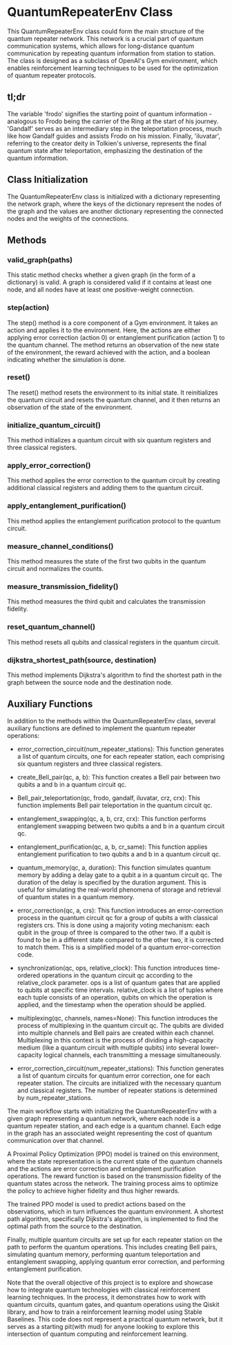 # QuantumRepeaterEnv Class
This QuantumRepeaterEnv class could form the main structure of the quantum repeater network. This network is a crucial part of quantum communication systems, which allows for long-distance quantum communication by repeating quantum information from station to station. The class is designed as a subclass of OpenAI's Gym environment, which enables reinforcement learning techniques to be used for the optimization of quantum repeater protocols.

## tl;dr
The variable 'frodo' signifies the starting point of quantum information - analogous to Frodo being the carrier of the Ring at the start of his journey. 'Gandalf' serves as an intermediary step in the teleportation process, much like how Gandalf guides and assists Frodo on his mission. Finally, 'iluvatar', referring to the creator deity in Tolkien's universe, represents the final quantum state after teleportation, emphasizing the destination of the quantum information.

## Class Initialization
The QuantumRepeaterEnv class is initialized with a dictionary representing the network graph, where the keys of the dictionary represent the nodes of the graph and the values are another dictionary representing the connected nodes and the weights of the connections.

## Methods
### valid_graph(paths)
This static method checks whether a given graph (in the form of a dictionary) is valid. A graph is considered valid if it contains at least one node, and all nodes have at least one positive-weight connection.

### step(action)
The step() method is a core component of a Gym environment. It takes an action and applies it to the environment. Here, the actions are either applying error correction (action 0) or entanglement purification (action 1) to the quantum channel. The method returns an observation of the new state of the environment, the reward achieved with the action, and a boolean indicating whether the simulation is done.

### reset()
The reset() method resets the environment to its initial state. It reinitializes the quantum circuit and resets the quantum channel, and it then returns an observation of the state of the environment.

### initialize_quantum_circuit()
This method initializes a quantum circuit with six quantum registers and three classical registers.

### apply_error_correction()
This method applies the error correction to the quantum circuit by creating additional classical registers and adding them to the quantum circuit.

### apply_entanglement_purification()
This method applies the entanglement purification protocol to the quantum circuit.

### measure_channel_conditions()
This method measures the state of the first two qubits in the quantum circuit and normalizes the counts.

### measure_transmission_fidelity()
This method measures the third qubit and calculates the transmission fidelity.

### reset_quantum_channel()
This method resets all qubits and classical registers in the quantum circuit.

### dijkstra_shortest_path(source, destination)
This method implements Dijkstra's algorithm to find the shortest path in the graph between the source node and the destination node.

## Auxiliary Functions
In addition to the methods within the QuantumRepeaterEnv class, several auxiliary functions are defined to implement the quantum repeater operations:

- error_correction_circuit(num_repeater_stations): This function generates a list of quantum circuits, one for each repeater station, each comprising six quantum registers and three classical registers.

- create_Bell_pair(qc, a, b): This function creates a Bell pair between two qubits a and b in a quantum circuit qc.

- Bell_pair_teleportation(qc, frodo, gandalf, iluvatar, crz, crx): This function implements Bell pair teleportation in the quantum circuit qc.

- entanglement_swapping(qc, a, b, crz, crx): This function performs entanglement swapping between two qubits a and b in a quantum circuit qc.

- entanglement_purification(qc, a, b, cr_same): This function applies entanglement purification to two qubits a and b in a quantum circuit qc.

- quantum_memory(qc, a, duration): This function simulates quantum memory by adding a delay gate to a qubit a in a quantum circuit qc. The duration of the delay is specified by the duration argument. This is useful for simulating the real-world phenomena of storage and retrieval of quantum states in a quantum memory.

- error_correction(qc, a, crs): This function introduces an error-correction process in the quantum circuit qc for a group of qubits a with classical registers crs. This is done using a majority voting mechanism: each qubit in the group of three is compared to the other two. If a qubit is found to be in a different state compared to the other two, it is corrected to match them. This is a simplified model of a quantum error-correction code.

- synchronization(qc, ops, relative_clock): This function introduces time-ordered operations in the quantum circuit qc according to the relative_clock parameter. ops is a list of quantum gates that are applied to qubits at specific time intervals. relative_clock is a list of tuples where each tuple consists of an operation, qubits on which the operation is applied, and the timestamp when the operation should be applied.

- multiplexing(qc, channels, names=None): This function introduces the process of multiplexing in the quantum circuit qc. The qubits are divided into multiple channels and Bell pairs are created within each channel. Multiplexing in this context is the process of dividing a high-capacity medium (like a quantum circuit with multiple qubits) into several lower-capacity logical channels, each transmitting a message simultaneously.

- error_correction_circuit(num_repeater_stations): This function generates a list of quantum circuits for quantum error correction, one for each repeater station. The circuits are initialized with the necessary quantum and classical registers. The number of repeater stations is determined by num_repeater_stations.

The main workflow starts with initializing the QuantumRepeaterEnv with a given graph representing a quantum network, where each node is a quantum repeater station, and each edge is a quantum channel. Each edge in the graph has an associated weight representing the cost of quantum communication over that channel.

A Proximal Policy Optimization (PPO) model is trained on this environment, where the state representation is the current state of the quantum channels and the actions are error correction and entanglement purification operations. The reward function is based on the transmission fidelity of the quantum states across the network. The training process aims to optimize the policy to achieve higher fidelity and thus higher rewards.

The trained PPO model is used to predict actions based on the observations, which in turn influences the quantum environment. A shortest path algorithm, specifically Dijkstra's algorithm, is implemented to find the optimal path from the source to the destination.

Finally, multiple quantum circuits are set up for each repeater station on the path to perform the quantum operations. This includes creating Bell pairs, simulating quantum memory, performing quantum teleportation and entanglement swapping, applying quantum error correction, and performing entanglement purification.

Note that the overall objective of this project is to explore and showcase how to integrate quantum technologies with classical reinforcement learning techniques. In the process, it demonstrates how to work with quantum circuits, quantum gates, and quantum operations using the Qiskit library, and how to train a reinforcement learning model using Stable Baselines. This code does not represent a practical quantum network, but it serves as a starting pit(with mud) for anyone looking to explore this intersection of quantum computing and reinforcement learning.

